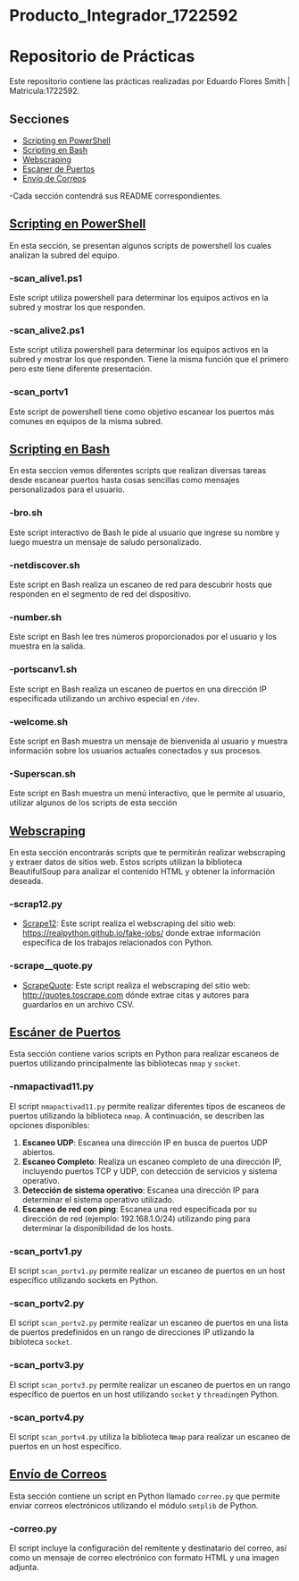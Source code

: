 # Producto_Integrador_1722592
# Repositorio de Prácticas

Este repositorio contiene las prácticas realizadas por Eduardo Flores Smith | Matricula:1722592.

## Secciones

- [Scripting en PowerShell](https://github.com/EFSm35/Producto_Integrador_1722592/tree/main/Scripting%20en%20PowerShell)
- [Scripting en Bash](https://github.com/EFSm35/Producto_Integrador_1722592/tree/main/Scripting%20en%20Bash)
- [Webscraping](https://github.com/EFSm35/Producto_Integrador_1722592/tree/main/Webscraping%20y%20an%C3%A1lisis%20de%20metadata)
- [Escáner de Puertos](https://github.com/EFSm35/Producto_Integrador_1722592/tree/main/Escan%C3%A9r%20de%20puertos)
- [Envío de Correos](https://github.com/EFSm35/Producto_Integrador_1722592/tree/main/Envio%20de%20correos)

-Cada sección contendrá sus README correspondientes.

## [Scripting en PowerShell](https://github.com/EFSm35/Producto_Integrador_1722592/tree/main/Scripting%20en%20PowerShell)
En esta sección, se presentan algunos scripts de powershell los cuales analizan la subred del equipo.

### -scan_alive1.ps1
Este script utiliza powershell para determinar los equipos activos en la subred y mostrar los que responden.

### -scan_alive2.ps1
Este script utiliza powershell para determinar los equipos activos en la subred y mostrar los que responden. Tiene la misma función que el primero pero este tiene diferente presentación.

### -scan_portv1
Este script de powershell tiene como objetivo escanear los puertos más comunes en equipos de la misma subred.

## [Scripting en Bash](https://github.com/EFSm35/Producto_Integrador_1722592/tree/main/Scripting%20en%20Bash)
En esta seccion vemos diferentes scripts que realizan diversas tareas desde escanear puertos hasta cosas sencillas como mensajes personalizados para el usuario.

### -bro.sh
Este script interactivo de Bash le pide al usuario que ingrese su nombre y luego muestra un mensaje de saludo personalizado.

### -netdiscover.sh
Este script en Bash realiza un escaneo de red para descubrir hosts que responden en el segmento de red del dispositivo.

### -number.sh
Este script en Bash lee tres números proporcionados por el usuario y los muestra en la salida.

### -portscanv1.sh
Este script en Bash realiza un escaneo de puertos en una dirección IP especificada utilizando un archivo especial en `/dev`.

### -welcome.sh
Este script en Bash muestra un mensaje de bienvenida al usuario y muestra información sobre los usuarios actuales conectados y sus procesos.

### -Superscan.sh
Este script en Bash muestra un menú interactivo, que le permite al usuario, utilizar algunos de los scripts de esta sección

## [Webscraping](https://github.com/EFSm35/Producto_Integrador_1722592/tree/main/Webscraping%20y%20an%C3%A1lisis%20de%20metadata)

En esta sección encontrarás scripts que te permitirán realizar webscraping y extraer datos de sitios web. Estos scripts utilizan la biblioteca BeautifulSoup para analizar el contenido HTML y obtener la información deseada.

### -scrap12.py

- [Scrape12](./webscraping/scrap_12.py): Este script realiza el webscraping del sitio web: https://realpython.github.io/fake-jobs/ donde extrae información específica de los trabajos relacionados con Python.

### -scrape__quote.py
- [ScrapeQuote](./webscraping/scrape_quote.py): Este script realiza el webscraping del sitio web: http://quotes.toscrape.com dónde extrae citas y autores para guardarlos en un archivo CSV.

## [Escáner de Puertos](https://github.com/EFSm35/Producto_Integrador_1722592/tree/main/Escan%C3%A9r%20de%20puertos)

Esta sección contiene varios scripts en Python para realizar escaneos de puertos utilizando principalmente las bibliotecas `nmap` y `socket`.

### -nmapactivad11.py

El script `nmapactivad11.py` permite realizar diferentes tipos de escaneos de puertos utilizando la biblioteca `nmap`. A continuación, se describen las opciones disponibles:

1. **Escaneo UDP**: Escanea una dirección IP en busca de puertos UDP abiertos.
2. **Escaneo Completo**: Realiza un escaneo completo de una dirección IP, incluyendo puertos TCP y UDP, con detección de servicios y sistema operativo.
3. **Detección de sistema operativo**: Escanea una dirección IP para determinar el sistema operativo utilizado.
4. **Escaneo de red con ping**: Escanea una red especificada por su dirección de red (ejemplo: 192.168.1.0/24) utilizando ping para determinar la disponibilidad de los hosts.

### -scan_portv1.py

El script `scan_portv1.py` permite realizar un escaneo de puertos en un host específico utilizando sockets en Python.

### -scan_portv2.py

El script `scan_portv2.py` permite realizar un escaneo de puertos en una lista de puertos predefinidos en un rango de direcciones IP utlizando la bibloteca `socket`.

### -scan_portv3.py

El script `scan_portv3.py` permite realizar un escaneo de puertos en un rango específico de puertos en un host utilizando `socket`  y `threading`en Python.

### -scan_portv4.py

El script `scan_portv4.py` utiliza la biblioteca `Nmap` para realizar un escaneo de puertos en un host específico.


## [Envío de Correos](https://github.com/EFSm35/Producto_Integrador_1722592/tree/main/Envio%20de%20correos)

Esta sección contiene un script en Python llamado `correo.py` que permite enviar correos electrónicos utilizando el módulo `smtplib` de Python.

### -correo.py
El script incluye la configuración del remitente y destinatario del correo, así como un mensaje de correo electrónico con formato HTML y una imagen adjunta.
